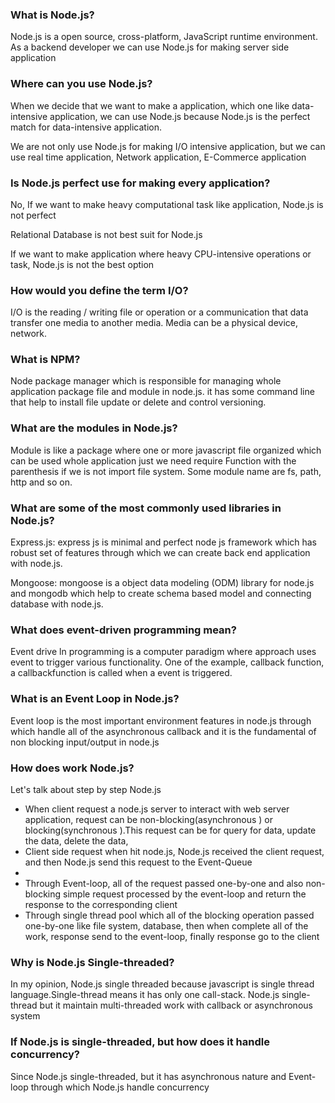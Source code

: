 ### What is Node.js? 
<p>Node.js is a open source, cross-platform, JavaScript runtime environment. As a backend developer we can use Node.js for making server side application</p>


### Where can you use Node.js?
<p>When we decide that we want to make a application, which one like data-intensive application, we can use Node.js because Node.js is the perfect match for data-intensive application.</p>
<p>We are not only use Node.js for making I/O intensive application, but we can use real time application, Network application, E-Commerce application</p>

### Is Node.js perfect use for making every application?
<p>No, If we want to make heavy computational task like application, Node.js is not perfect</p>
<p>Relational Database is not best suit for Node.js</p>
<p>If we want to make application where heavy CPU-intensive operations or task, Node.js is not the best option </p>

### How would you define the term I/O?
<p>I/O is the reading / writing file or operation or a communication that data transfer one media to another media. Media can be a physical device,  network.</p>

### What is NPM?
<p>Node package manager which is responsible for managing whole application package file and module in node.js. it has some command line that help to install file update or delete and control versioning.</p>

### What are the modules in Node.js?
<p>Module is like a package where one or more javascript file organized which can be used whole application just we need require  Function with the parenthesis if we is not import file system. Some module name are fs, path,  http and so on.</p>

### What are some of the most commonly used libraries in Node.js?
<p>Express.js: express js is minimal and perfect node js framework which has robust set of features through which we can create back end application with node.js.</p>
<p>Mongoose: mongoose is a object data modeling  (ODM)  library for node.js and mongodb which help to create schema based model and connecting database with node.js.</p>

### What does event-driven programming mean? 
<p>Event drive ln programming is a computer paradigm where approach uses event to trigger various functionality. One of the example, callback function,  a callbackfunction is called when a event is triggered.</p>

### What is an Event Loop in Node.js?
<p>Event loop is the most important environment features in node.js through which handle all of the asynchronous callback and it is the fundamental of non blocking input/output in node.js<p> 


### How does work Node.js?
<p>Let's talk about step by step Node.js<p>
<ul>
    <li>When client request a node.js server to interact with web server application, request can be non-blocking(asynchronous ) or blocking(synchronous ).This request can be for query for data, update the data, delete the data, </li>
    <li>Client side request when hit node.js, Node.js received the client request, and then Node.js send this request to the Event-Queue<li>
    <li>Through Event-loop, all of the request passed one-by-one and also non-blocking simple request processed by the event-loop and return the response to the corresponding client</li>
    <li>Through single thread pool which  all of the blocking operation passed one-by-one like file system, database, then when complete all of the work, response send to the event-loop, finally response go to the client  </li>
</ul>

### Why is Node.js Single-threaded?
<p>In my opinion, Node.js single threaded because javascript is single thread language.Single-thread means it has only one call-stack. Node.js single-thread but it maintain multi-threaded work with callback or asynchronous system</p>

### If Node.js is single-threaded, but how does it handle concurrency?
<p>Since Node.js single-threaded, but it has asynchronous nature and Event-loop through which Node.js handle concurrency</p>

